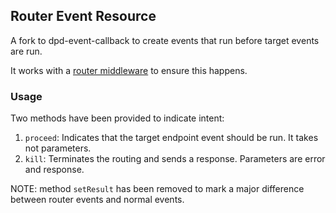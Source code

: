 ## Router Event Resource

A fork to dpd-event-callback to create events that run before target events are run.

It works with a [router middleware](https://github.com/ezra-obiwale/dpd-router-middleware) to ensure this happens.

### Usage

Two methods have been provided to indicate intent:

1. `proceed`: Indicates that the target endpoint event should be run. It takes not parameters.
2. `kill`: Terminates the routing and sends a response. Parameters are error and response.

NOTE: method `setResult` has been removed to mark a major difference between router events and normal events.